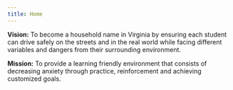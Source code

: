 ```yaml
---
title: Home
---
```

**Vision:** To become a household name in Virginia by ensuring each student can drive safely on the streets and in the real world while facing different variables and dangers from their surrounding environment.

**Mission:** To provide a learning friendly environment that consists of decreasing anxiety through practice, reinforcement and achieving customized goals.